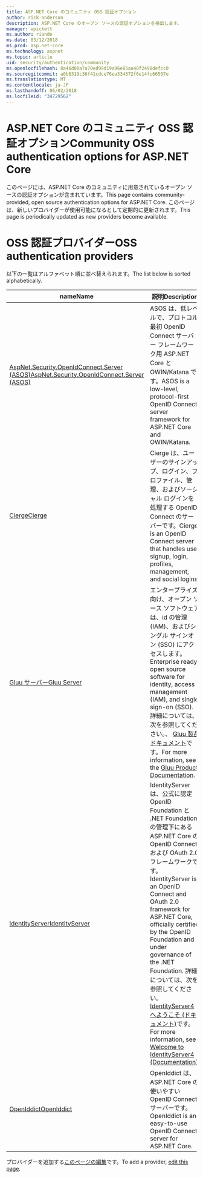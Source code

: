 ```yaml
---
title: ASP.NET Core のコミュニティ OSS 認証オプション
author: rick-anderson
description: ASP.NET Core のオープン ソースの認証オプションを検出します。
manager: wpickett
ms.author: riande
ms.date: 03/12/2018
ms.prod: asp.net-core
ms.technology: aspnet
ms.topic: article
uid: security/authentication/community
ms.openlocfilehash: 8a46d00a7a70ed99d19a96e85aa48f2498defcc0
ms.sourcegitcommit: a0b6319c36f41cdce76ea334372f6e14fc66507e
ms.translationtype: MT
ms.contentlocale: ja-JP
ms.lasthandoff: 06/02/2018
ms.locfileid: "34729562"
---
```

# <a name="community-oss-authentication-options-for-aspnet-core"></a><span data-ttu-id="742f0-103">ASP.NET Core のコミュニティ OSS 認証オプション</span><span class="sxs-lookup"><span data-stu-id="742f0-103">Community OSS authentication options for ASP.NET Core</span></span>

<span data-ttu-id="742f0-104">このページには、ASP.NET Core のコミュニティに用意されているオープン ソースの認証オプションが含まれています。</span><span class="sxs-lookup"><span data-stu-id="742f0-104">This page contains community-provided, open source authentication options for ASP.NET Core.</span></span> <span data-ttu-id="742f0-105">このページは、新しいプロバイダーが使用可能になるとして定期的に更新されます。</span><span class="sxs-lookup"><span data-stu-id="742f0-105">This page is periodically updated as new providers become available.</span></span>

# <a name="oss-authentication-providers"></a><span data-ttu-id="742f0-106">OSS 認証プロバイダー</span><span class="sxs-lookup"><span data-stu-id="742f0-106">OSS authentication providers</span></span>

<span data-ttu-id="742f0-107">以下の一覧はアルファベット順に並べ替えられます。</span><span class="sxs-lookup"><span data-stu-id="742f0-107">The list below is sorted alphabetically.</span></span>

| <span data-ttu-id="742f0-108">name</span><span class="sxs-lookup"><span data-stu-id="742f0-108">Name</span></span> | <span data-ttu-id="742f0-109">説明</span><span class="sxs-lookup"><span data-stu-id="742f0-109">Description</span></span> |
| ---- | ----------- |
| [<span data-ttu-id="742f0-110">AspNet.Security.OpenIdConnect.Server (ASOS)</span><span class="sxs-lookup"><span data-stu-id="742f0-110">AspNet.Security.OpenIdConnect.Server (ASOS)</span></span>](https://github.com/aspnet-contrib/AspNet.Security.OpenIdConnect.Server) | <span data-ttu-id="742f0-111">ASOS は、低レベルで、プロトコル最初 OpenID Connect サーバー フレームワーク用 ASP.NET Core と OWIN/Katana です。</span><span class="sxs-lookup"><span data-stu-id="742f0-111">ASOS is a low-level, protocol-first OpenID Connect server framework for ASP.NET Core and OWIN/Katana.</span></span> |
| [<span data-ttu-id="742f0-112">Cierge</span><span class="sxs-lookup"><span data-stu-id="742f0-112">Cierge</span></span>](https://github.com/pwdless/Cierge) | <span data-ttu-id="742f0-113">Cierge は、ユーザーのサインアップ、ログイン、プロファイル、管理、およびソーシャル ログインを処理する OpenID Connect のサーバーです。</span><span class="sxs-lookup"><span data-stu-id="742f0-113">Cierge is an OpenID Connect server that handles user signup, login, profiles, management, and social logins.</span></span> |
| [<span data-ttu-id="742f0-114">Gluu サーバー</span><span class="sxs-lookup"><span data-stu-id="742f0-114">Gluu Server</span></span>](https://gluu.org/) | <span data-ttu-id="742f0-115">エンタープライズ向け、オープン ソース ソフトウェアは、id の管理 (IAM)、およびシングル サインオン (SSO) にアクセスします。</span><span class="sxs-lookup"><span data-stu-id="742f0-115">Enterprise ready, open source software for identity, access management (IAM), and single sign-on (SSO).</span></span> <span data-ttu-id="742f0-116">詳細については、次を参照してください。、 [Gluu 製品ドキュメント](https://gluu.org/docs/)です。</span><span class="sxs-lookup"><span data-stu-id="742f0-116">For more information, see the [Gluu Product Documentation](https://gluu.org/docs/).</span></span> |
| [<span data-ttu-id="742f0-117">IdentityServer</span><span class="sxs-lookup"><span data-stu-id="742f0-117">IdentityServer</span></span>](https://identityserver.io/) | <span data-ttu-id="742f0-118">IdentityServer は、公式に認定 OpenID Foundation と .NET Foundation の管理下にある ASP.NET Core の OpenID Connect および OAuth 2.0 フレームワークです。</span><span class="sxs-lookup"><span data-stu-id="742f0-118">IdentityServer is an OpenID Connect and OAuth 2.0 framework for ASP.NET Core, officially certified by the OpenID Foundation and under governance of the .NET Foundation.</span></span> <span data-ttu-id="742f0-119">詳細については、次を参照してください。 [IdentityServer4 へようこそ (ドキュメント)](https://identityserver4.readthedocs.io/en/release/)です。</span><span class="sxs-lookup"><span data-stu-id="742f0-119">For more information, see [Welcome to IdentityServer4 (Documentation)](https://identityserver4.readthedocs.io/en/release/).</span></span> |
| [<span data-ttu-id="742f0-120">OpenIddict</span><span class="sxs-lookup"><span data-stu-id="742f0-120">OpenIddict</span></span>](https://github.com/openiddict/openiddict-core) | <span data-ttu-id="742f0-121">OpenIddict は、ASP.NET Core の使いやすい OpenID Connect サーバーです。</span><span class="sxs-lookup"><span data-stu-id="742f0-121">OpenIddict is an easy-to-use OpenID Connect server for ASP.NET Core.</span></span> |

<span data-ttu-id="742f0-122">プロバイダーを追加する[このページの編集](https://github.com/login?return_to=https%3A%2F%2Fgithub.com%2Faspnet%2FDocs%2Fedit%2Fmaster%2Faspnetcore%2Fsecurity%2Fauthentication%2Fcommunity.md)です。</span><span class="sxs-lookup"><span data-stu-id="742f0-122">To add a provider, [edit this page](https://github.com/login?return_to=https%3A%2F%2Fgithub.com%2Faspnet%2FDocs%2Fedit%2Fmaster%2Faspnetcore%2Fsecurity%2Fauthentication%2Fcommunity.md).</span></span>

